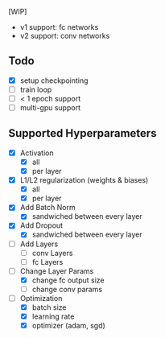 [WIP]

* v1 support: fc networks
* v2 support: conv networks

## Todo

- [x] setup checkpointing
- [ ] train loop
- [ ] < 1 epoch support
- [ ] multi-gpu support

## Supported Hyperparameters

- [x] Activation
    - [x] all
    - [x] per layer
- [x] L1/L2 regularization (weights & biases)
    - [x] all
    - [x] per layer
- [x] Add Batch Norm
    - [x] sandwiched between every layer
- [x] Add Dropout
    - [x] sandwiched between every layer
- [ ] Add Layers
    - [ ] conv Layers
    - [ ] fc Layers
- [ ] Change Layer Params
    - [x] change fc output size
    - [ ] change conv params
- [ ] Optimization
    - [x] batch size
    - [x] learning rate
    - [x] optimizer (adam, sgd)